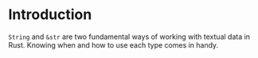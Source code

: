 # Introduction

`String` and `&str` are two fundamental ways of working with textual data in Rust.
Knowing when and how to use each type comes in handy.
